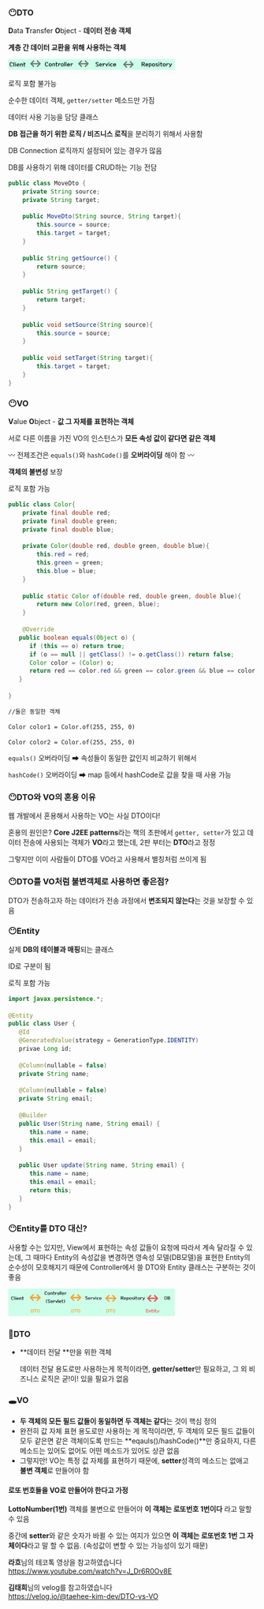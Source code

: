### 😶DTO

**D**ata **T**ransfer **O**bject - **데이터 전송 객체**

**계층 간 데이터 교환을 위해 사용하는 객체**

<img src="https://github.com/kimmy01/Today.I.Learned/blob/main/images/image-20210721230042520.png" style="zoom: 33%;" />

로직 포함 불가능 

순수한 데이터 객체, `getter/setter` 메소드만 가짐

데이터 사용 기능을 담당 클래스

**DB 접근을 하기 위한 로직 / 비즈니스 로직**을 분리하기 위해서 사용함

DB Connection 로직까지 설정되어 있는 경우가 많음

DB를 사용하기 위해 데이터를 CRUD하는 기능 전담

```java
public class MoveDto {
    private String source;
    private String target;
    
    public MoveDto(String source, String target){
        this.source = source;
        this.target = target;
    }
    
    public String getSource() {
        return source;
    }
    
    public String getTarget() {
        return target;
    }
    
    public void setSource(String source){
        this.source = source;
    }
    
    public void setTarget(String target){
        this.target = target;
    }
}
```



### 😶VO

**V**alue **O**bject - **값 그 자체를 표현하는 객체**

서로 다른 이름을 가진 VO의 인스턴스가 **모든 속성 값이 같다면 같은 객체**

〰 전제조건은 `equals()`와 `hashCode()`를 **오버라이딩** 해야 함 〰

**객체의 불변성** 보장

로직 포함 가능

```java
public class Color{
    private final double red;
    private final double green;
    private final double blue;
    
    private Color(double red, double green, double blue){
        this.red = red;
        this.green = green;
        this.blue = blue;
    }
    
    public static Color of(double red, double green, double blue){
        return new Color(red, green, blue);
    }
    
    @Override
   public boolean equals(Object o) {
      if (this == o) return true;
      if (o == null || getClass() != o.getClass()) return false;
      Color color = (Color) o;
      return red == color.red && green == color.green && blue == color.blue;
   }
    
}
```

`//둘은 동일한 객체`

`Color color1 = Color.of(255, 255, 0)`

`Color color2 = Color.of(255, 255, 0)`

`equals()` 오버라이딩 ➡ 속성들이 동일한 값인지 비교하기 위해서

`hashCode()` 오버라이딩 ➡ map 등에서 hashCode로 값을 찾을 때 사용 가능



### 😶DTO와 VO의 혼용 이유

웹 개발에서 혼용해서 사용하는 VO는 사실 DTO이다!

혼용의 원인은? **Core J2EE patterns**라는 책의 초판에서 `getter, setter`가 있고 데이터 전송에 사용되는 객체가 **VO**라고 했는데, 2판 부터는 **DTO**라고 정정

그렇지만 이미 사람들이 DTO를 VO라고 사용해서 별칭처럼 쓰이게 됨



### 😶DTO를 VO처럼 불변객체로 사용하면 좋은점?

DTO가 전송하고자 하는 데이터가 전송 과정에서 **변조되지 않는다**는 것을 보장할 수 있음



### 😶Entity

실제 **DB의 테이블과 매핑**되는 클래스

ID로 구분이 됨

로직 포함 가능

```java
import javax.persistence.*;

@Entity
public class User {
   @Id
   @GeneratedValue(strategy = GenerationType.IDENTITY)
   privae Long id;
  
   @Column(nullable = false)
   private String name;
  
   @Column(nullable = false)
   private String email;
  
   @Builder
   public User(String name, String email) {
      this.name = name;
      this.email = email;
   }
  
   public User update(String name, String email) {
      this.name = name;
      this.email = email;
      return this;
   }
}
```



### 😶Entity를 DTO 대신?

사용할 수는 있지만, View에서 표현하는 속성 값들이 요청에 따라서 계속 달라질 수 있는데, 그 때마다 Entity의 속성값을 변경하면 영속성 모델(DB모델)을 표현한 Entity의 순수성이 모호해지기 때문에 Controller에서 쓸 DTO와 Entity 클래스는 구분하는 것이 좋음



<img src="https://github.com/kimmy01/Today.I.Learned/blob/main/images/image-20210721230206570.png" style="zoom:33%;" />


### 💫DTO

- **데이터 전달 **만을 위한 객체 

  데이터 전달 용도로만 사용하는게 목적이라면, **getter/setter**만 필요하고, 그 외 비즈니스 로직은 굳!이! 있을 필요가 없음

### 🕳VO

- **두 객체의 모든 필드 값들이 동일하면 두 객체는 같다**는 것이 핵심 정의
- 완전히 값 자체 표현 용도로만 사용하는 게 목적이라면, 두 객체의 모든 필드 값들이 모두 같은면 같은 객체이도록 만드는 **eqauls()/hashCode()**만 중요하지, 다른 메소드는 있어도 없어도 어떤 메소드가 있어도 상관 없음
- 그렇지만! VO는 특정 값 자체를 표현하기 때문에, **setter**성격의 메소드는 없애고 **불변 객체**로 만들어야 함


#### 로또 번호들을 VO로 만들어야 한다고 가정

**LottoNumber(1번)** 객체를 불변으로 만들어야 **이 객체는 로또번호 1번이다** 라고 말할 수 있음

중간에 **setter**와 같은 숫자가 바뀔 수 있는 여지가 있으면 **이 객체는 로또번호 1번 그 자체이다**라고 말 할 수 없음. (속성값이 변할 수 있는 가능성이 있기 때문)


**라흐**님의 테코톡 영상을 참고하였습니다  
https://www.youtube.com/watch?v=J_Dr6R0Ov8E  

**김태희**님의 velog를 참고하였습니다  
https://velog.io/@taehee-kim-dev/DTO-vs-VO  
